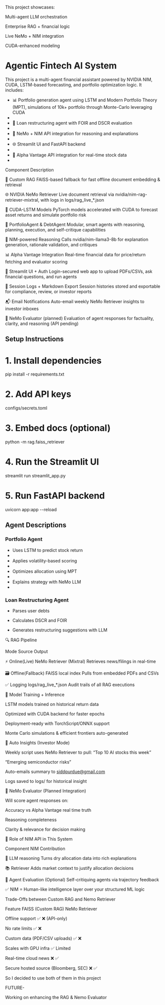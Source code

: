 This project showcases:

Multi-agent LLM orchestration

Enterprise RAG + financial logic

Live NeMo + NIM integration

CUDA-enhanced modeling

# Agentic Fintech AI System

This project is a multi-agent financial assistant powered by NVIDIA NIM, CUDA, LSTM-based forecasting, and portfolio optimization logic. It includes:

- 📊 Portfolio generation agent using LSTM and Modern Portfolio Theory (MPT), simulations of 10k+ portfolio through Monte-Carlo leveraging CUDA
-  
- 💸 Loan restructuring agent with FOIR and DSCR evaluation
- 
- 🧠 NeMo + NIM API integration for reasoning and explanations
- 
- 🌐 Streamlit UI and FastAPI backend
- 
- 💾 Alpha Vantage API integration for real-time stock data
- 

Component	Description

🧠 Custom RAG	FAISS-based fallback for fast offline document embedding & retrieval

🌐 NVIDIA NeMo Retriever	Live document retrieval via nvidia/nim-rag-retriever-mixtral, with logs in logs/rag_live_*.json

🧮 CUDA-LSTM Models	PyTorch models accelerated with CUDA to forecast asset returns and simulate portfolio risk

🧠 PortfolioAgent & DebtAgent	Modular, smart agents with reasoning, planning, execution, and self-critique capabilities

🤖 NIM-powered Reasoning	Calls nvidia/nim-llama3-8b for explanation generation, rationale validation, and critiques

📊 Alpha Vantage Integration	Real-time financial data for price/return fetching and evaluator scoring

🔐 Streamlit UI + Auth	Login-secured web app to upload PDFs/CSVs, ask financial questions, and run agents

🔁 Session Logs + Markdown Export	Session histories stored and exportable for compliance, review, or investor reports

📬 Email Notifications	Auto-email weekly NeMo Retriever insights to investor inboxes

🧪 NeMo Evaluator (planned)	Evaluation of agent responses for factuality, clarity, and reasoning (API pending)


## Setup Instructions

# 1. Install dependencies

pip install -r requirements.txt

# 2. Add API keys

configs/secrets.toml

# 3. Embed docs (optional)

python -m rag.faiss_retriever

# 4. Run the Streamlit UI

streamlit run streamlit_app.py

# 5. Run FastAPI backend

uvicorn app:app --reload


## Agent Descriptions

### Portfolio Agent

- Uses LSTM to predict stock return
- 
- Applies volatility-based scoring
- 
- Optimizes allocation using MPT
- 
- Explains strategy with NeMo LLM
- 

### Loan Restructuring Agent

- Parses user debts
  
- Calculates DSCR and FOIR
  
- Generates restructuring suggestions with LLM
  

🔍 RAG Pipeline

Mode	                         Source	                        Output

⚡ Online(Live)	               NeMo Retriever (Mixtral)	   Retrieves news/filings in real-time

🗃️ Offline(Fallback)	         FAISS local index	         Pulls from embedded PDFs and CSVs

✅ Logging           	         logs/rag_live_*.json	       Audit trails of all RAG executions


🔄 Model Training + Inference

LSTM models trained on historical return data

Optimized with CUDA backend for faster epochs

Deployment-ready with TorchScript/ONNX support

Monte Carlo simulations & efficient frontiers auto-generated

📧 Auto Insights (Investor Mode)

Weekly script uses NeMo Retriever to pull:
“Top 10 AI stocks this week”

“Emerging semiconductor risks”

Auto-emails summary to siddpurdue@gmail.com

Logs saved to logs/ for historical insight

🧪 NeMo Evaluator (Planned Integration)

Will score agent responses on:

Accuracy vs Alpha Vantage real time truth

Reasoning completeness

Clarity & relevance for decision making

🧠 Role of NIM API in This System

Component	NIM Contribution

📜 LLM reasoning	Turns dry allocation data into rich explanations

📚 Retriever	Adds market context to justify allocation decisions

🤖 Agent Evaluation	(Optional) Self-critiquing agents via trajectory feedback

✅ NIM = Human-like intelligence layer over your structured ML logic

Trade-Offs between Custom RAG and Nemo Retriever

Feature	FAISS                            (Custom RAG)   	NeMo Retriever

Offline support	                               ✅	          ❌ (API-only)

No rate limits	                               ✅     	    ❌

Custom data (PDF/CSV uploads)                  ✅	          ❌

Scales with GPU infra	                         ✅         	Limited

Real-time cloud news	                         ❌   	      ✅

Secure hosted source (Bloomberg, SEC)	         ❌	          ✅

So I decided to use both of them in this project

FUTURE-

Working on enhancing the RAG & Nemo Evaluator




